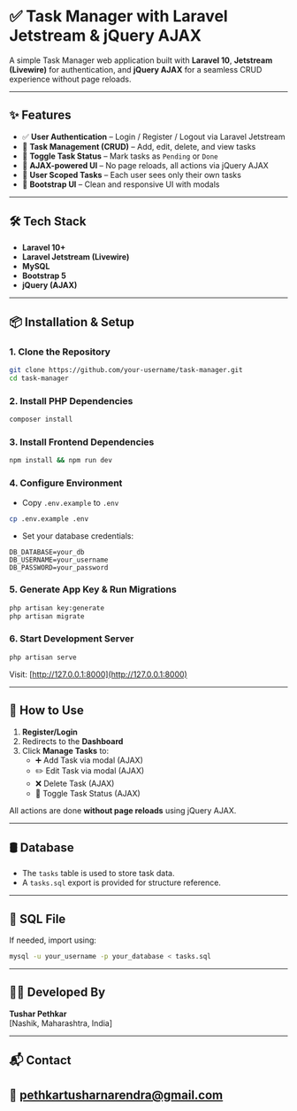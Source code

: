 
# ✅ Task Manager with Laravel Jetstream & jQuery AJAX

A simple Task Manager web application built with **Laravel 10**, **Jetstream (Livewire)** for authentication, and **jQuery AJAX** for a seamless CRUD experience without page reloads.

---

## ✨ Features

- ✅ **User Authentication** – Login / Register / Logout via Laravel Jetstream
- 📝 **Task Management (CRUD)** – Add, edit, delete, and view tasks
- 🔁 **Toggle Task Status** – Mark tasks as `Pending` or `Done`
- 🚀 **AJAX-powered UI** – No page reloads, all actions via jQuery AJAX
- 👤 **User Scoped Tasks** – Each user sees only their own tasks
- 🧼 **Bootstrap UI** – Clean and responsive UI with modals

---

## 🛠 Tech Stack

- **Laravel 10+**
- **Laravel Jetstream (Livewire)**
- **MySQL**
- **Bootstrap 5**
- **jQuery (AJAX)**

---

## 📦 Installation & Setup

### 1. Clone the Repository
```bash
git clone https://github.com/your-username/task-manager.git
cd task-manager
```

### 2. Install PHP Dependencies
```bash
composer install
```

### 3. Install Frontend Dependencies
```bash
npm install && npm run dev
```

### 4. Configure Environment
- Copy `.env.example` to `.env`
```bash
cp .env.example .env
```
- Set your database credentials:
```env
DB_DATABASE=your_db
DB_USERNAME=your_username
DB_PASSWORD=your_password
```

### 5. Generate App Key & Run Migrations
```bash
php artisan key:generate
php artisan migrate
```

### 6. Start Development Server
```bash
php artisan serve
```

Visit: [http://127.0.0.1:8000](http://127.0.0.1:8000)

---

## 🧪 How to Use

1. **Register/Login**
2. Redirects to the **Dashboard**
3. Click **Manage Tasks** to:
   - ➕ Add Task via modal (AJAX)
   - ✏️ Edit Task via modal (AJAX)
   - ❌ Delete Task (AJAX)
   - 🔁 Toggle Task Status (AJAX)

All actions are done **without page reloads** using jQuery AJAX.

---

## 🛢 Database

- The `tasks` table is used to store task data.
- A `tasks.sql` export is provided for structure reference.

---

## 📁 SQL File

If needed, import using:
```bash
mysql -u your_username -p your_database < tasks.sql
```

---

## 🙋‍♂️ Developed By

**Tushar Pethkar**  
[Nashik, Maharashtra, India]

---

## 📬 Contact

📧 pethkartusharnarendra@gmail.com  
---
